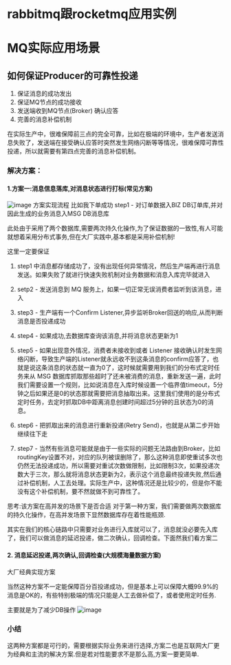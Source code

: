 # rabbitmq跟rocketmq应用实例
# MQ实际应用场景

## 如何保证Producer的可靠性投递

 1. 保证消息的成功发出
 2. 保证MQ节点的成功接收
 3. 发送端收到MQ节点(Broker) 确认应答
 4. 完善的消息补偿机制
  
  在实际生产中，很难保障前三点的完全可靠，比如在极端的环境中，生产者发送消息失败了，发送端在接受确认应答时突然发生网络闪断等等情况，很难保障可靠性投递，所以就需要有第四点完善的消息补偿机制。

### 解决方案：
#### 1.方案一:消息信息落库,对消息状态进行打标(常见方案)
![image](https://github.com/qiangjishen/rabbitmq_springBoot/assets/4744404/04729baa-9701-456f-8795-d7e23a1b2813)
方案实现流程
比如我下单成功
step1 - 对订单数据入BIZ DB订单库,并对因此生成的业务消息入MSG DB消息库

此处由于采用了两个数据库,需要两次持久化操作,为了保证数据的一致性,有人可能就想着采用分布式事务,但在大厂实践中,基本都是采用补偿机制!

这里一定要保证
1. step1 中消息都存储成功了，没有出现任何异常情况，然后生产端再进行消息发送。如果失败了就进行快速失败机制对业务数据和消息入库完毕就进入
2. setp2 - 发送消息到 MQ 服务上，如果一切正常无误消费者监听到该消息，进入
3. step3 - 生产端有一个Confirm Listener,异步监听Broker回送的响应,从而判断消息是否投递成功
4. step4 - 如果成功,去数据库查询该消息,并将消息状态更新为1
5. step5 - 如果出现意外情况，消费者未接收到或者 Listener 接收确认时发生网络闪断，导致生产端的Listener就永远收不到这条消息的confirm应答了，也就是说这条消息的状态就一直为0了，这时候就需要用到我们的分布式定时任务来从 MSG 数据库抓取那些超时了还未被消费的消息，重新发送一遍，此时我们需要设置一个规则，比如说消息在入库时候设置一个临界值timeout，5分钟之后如果还是0的状态那就需要把消息抽取出来。这里我们使用的是分布式定时任务，去定时抓取DB中距离消息创建时间超过5分钟的且状态为0的消息。
 6. step6 - 把抓取出来的消息进行重新投递(Retry Send)，也就是从第二步开始继续往下走

 7. step7 - 当然有些消息可能就是由于一些实际的问题无法路由到Broker，比如routingKey设置不对，对应的队列被误删除了，那么这种消息即使重试多次也仍然无法投递成功，所以需要对重试次数做限制，比如限制3次，如果投递次数大于三次，那么就将消息状态更新为2，表示这个消息最终投递失败,然后通过补偿机制，人工去处理。实际生产中，这种情况还是比较少的，但是你不能没有这个补偿机制，要不然就做不到可靠性了。

思考:该方案在高并发的场景下是否合适
对于第一种方案，我们需要做两次数据库的持久化操作，在高并发场景下显然数据库存在着性能瓶颈.

其实在我们的核心链路中只需要对业务进行入库就可以了，消息就没必要先入库了，我们可以做消息的延迟投递，做二次确认，回调检查。下面然我们看方案二
#### 2. 消息延迟投递,两次确认,回调检查(大规模海量数据方案)
大厂经典实现方案

当然这种方案不一定能保障百分百投递成功，但是基本上可以保障大概99.9%的消息是OK的，有些特别极端的情况只能是人工去做补偿了，或者使用定时任务.

主要就是为了减少DB操作
![image](https://github.com/qiangjishen/rabbitmq_springBoot/assets/4744404/e5392057-f00a-4fff-b8a4-89cf29e25d96)



### 小结
这两种方案都是可行的，需要根据实际业务来进行选择,方案二也是互联网大厂更为经典和主流的解决方案.但是若对性能要求不是那么高,方案一要更简单.
